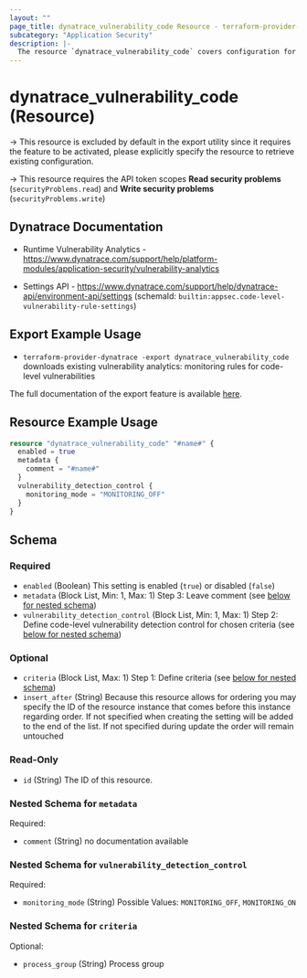 ```yaml
---
layout: ""
page_title: dynatrace_vulnerability_code Resource - terraform-provider-dynatrace"
subcategory: "Application Security"
description: |-
  The resource `dynatrace_vulnerability_code` covers configuration for vulnerability analytics: monitoring rules for code-level vulnerabilities
---
```


# dynatrace_vulnerability_code (Resource)

-> This resource is excluded by default in the export utility since it requires the feature to be activated, please explicitly specify the resource to retrieve existing configuration.

-> This resource requires the API token scopes **Read security problems** (`securityProblems.read`) and **Write security problems** (`securityProblems.write`)

## Dynatrace Documentation

- Runtime Vulnerability Analytics - https://www.dynatrace.com/support/help/platform-modules/application-security/vulnerability-analytics

- Settings API - https://www.dynatrace.com/support/help/dynatrace-api/environment-api/settings (schemaId: `builtin:appsec.code-level-vulnerability-rule-settings`)

## Export Example Usage

- `terraform-provider-dynatrace -export dynatrace_vulnerability_code` downloads existing vulnerability analytics: monitoring rules for code-level vulnerabilities

The full documentation of the export feature is available [here](https://dt-url.net/h203qmc).

## Resource Example Usage

```terraform
resource "dynatrace_vulnerability_code" "#name#" {
  enabled = true
  metadata {
    comment = "#name#"
  }
  vulnerability_detection_control {
    monitoring_mode = "MONITORING_OFF"
  }
}
```

<!-- schema generated by tfplugindocs -->
## Schema

### Required

- `enabled` (Boolean) This setting is enabled (`true`) or disabled (`false`)
- `metadata` (Block List, Min: 1, Max: 1) Step 3: Leave comment (see [below for nested schema](#nestedblock--metadata))
- `vulnerability_detection_control` (Block List, Min: 1, Max: 1) Step 2: Define code-level vulnerability detection control for chosen criteria (see [below for nested schema](#nestedblock--vulnerability_detection_control))

### Optional

- `criteria` (Block List, Max: 1) Step 1: Define criteria (see [below for nested schema](#nestedblock--criteria))
- `insert_after` (String) Because this resource allows for ordering you may specify the ID of the resource instance that comes before this instance regarding order. If not specified when creating the setting will be added to the end of the list. If not specified during update the order will remain untouched

### Read-Only

- `id` (String) The ID of this resource.

<a id="nestedblock--metadata"></a>
### Nested Schema for `metadata`

Required:

- `comment` (String) no documentation available


<a id="nestedblock--vulnerability_detection_control"></a>
### Nested Schema for `vulnerability_detection_control`

Required:

- `monitoring_mode` (String) Possible Values: `MONITORING_OFF`, `MONITORING_ON`


<a id="nestedblock--criteria"></a>
### Nested Schema for `criteria`

Optional:

- `process_group` (String) Process group
 